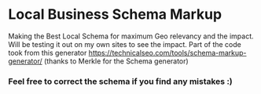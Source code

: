 # Local Business Schema Markup
Making the Best Local Schema for maximum Geo relevancy and the impact. Will be testing it out on my own sites to see the impact. 
Part of the code took from this generator https://technicalseo.com/tools/schema-markup-generator/ (thanks to Merkle for the Schema generator) 

### Feel free to correct the schema if you find any mistakes :) 
